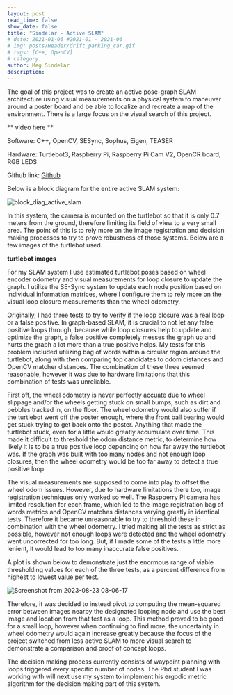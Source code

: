 ```yaml
---
layout: post
read_time: false
show_date: false
title: "Sindelar - Active SLAM"
# date: 2021-01-06 #2021-01 - 2021-06
# img: posts/Header/drift_parking_car.gif
# tags: [C++, OpenCV]
# category: 
author: Meg Sindelar
description: 
---
```

The goal of this project was to create an active pose-graph SLAM architecture using visual measurements on a physical system to maneuver around a poster board and be able 
to localize and recreate a map of the environment. There is a large focus on the visual search of this project.

** video here **

Software: C++, OpenCV, SESync, Sophus, Eigen, TEASER

Hardware: Turtlebot3, Raspberry Pi, Raspberry Pi Cam V2, OpenCR board, RGB LEDS

Github link: [Github](https://github.com/megsindelar/active_slam)

Below is a block diagram for the entire active SLAM system:

![block_diag_active_slam](https://github.com/megsindelar/megsindelar.github.io/assets/87098227/20f29036-a69e-4564-8f3f-12e351322b8d)

In this system, the camera is mounted on the turtlebot so that it is only 0.7 meters from the ground, therefore limiting its field of view to a very small area. The point of this is to rely more on the image registration and decision making processes to try to prove robustness of those systems. Below are a few images of the turtlebot used.

**turtlebot images**

For my SLAM system I use estimated turtlebot poses based on wheel encoder odometry and visual measurements for loop closure to update the graph. I utilize the SE-Sync system to update each node position based on individual information matrices, where I configure them to rely more on the visual loop closure measurements than the wheel odometry.

Originally, I had three tests to try to verify if the loop closure was a real loop or a false positive. In graph-based SLAM, it is crucial to not let any false positive loops through, because while loop closures help to update and optimize the graph, a false positive completely messes the graph up and hurts the graph a lot more than a true positive helps. My tests for this problem included utilizing bag of words within a circular region around the turtlebot, along with then comparing top candidates to odom distances and OpenCV matcher distances. The combination of these three seemed reasonable, however it was due to hardware limitations that this combination of tests was unreliable. 

First off, the wheel odometry is never perfectly accuate due to wheel slippage and/or the wheels getting stuck on small bumps, such as dirt and pebbles tracked in, on the floor. The wheel odometry would also suffer if the turtlebot went off the poster enough, where the front ball bearing would get stuck trying to get back onto the poster. Anything that made the turtlebot stuck, even for a little would greatly accumulate over time. This made it difficult to threshold the odom distance metric, to determine how likely it is to be a true positive loop depending on how far away the turtlebot was. If the graph was built with too many nodes and not enough loop closures, then the wheel odometry would be too far away to detect a true positive loop. 

The visual measurements are supposed to come into play to offset the wheel odom issues. However, due to hardware limitations there too, image registration techniques only worked so well. The Raspberry Pi camera has limited resolution for each frame, which led to the image registration bag of words metrics and OpenCV matches distances varying greatly in identical tests. Therefore it became unreasonable to try to threshold these in combination with the wheel odometry. I tried making all the tests as strict as possible, however not enough loops were detected and the wheel odometry went uncorrected for too long. But, if I made some of the tests a little more lenient, it would lead to too many inaccurate false positives.

A plot is shown below to demonstrate just the enormous range of viable thresholding values for each of the three tests, as a percent difference from highest to lowest value per test.

![Screenshot from 2023-08-23 08-06-17](https://github.com/megsindelar/megsindelar.github.io/assets/87098227/c282fb70-3c91-46f8-9665-89c8f0ec058a)

Therefore, it was decided to instead pivot to computing the mean-squared error between images nearby the designated looping node and use the best image and location from that test as a loop. This method proved to be good for a small loop, however when continuing to find more, the uncertainty in wheel odometry would again increase greatly because the focus of the project switched from less active SLAM to more visual search to demonstrate a comparison and proof of concept loops.

The decision making process currently consists of waypoint planning with loops triggered every specific number of nodes. The Phd student I was working with will next use my system to implement his ergodic metric algorithm for the decision making part of this system.





